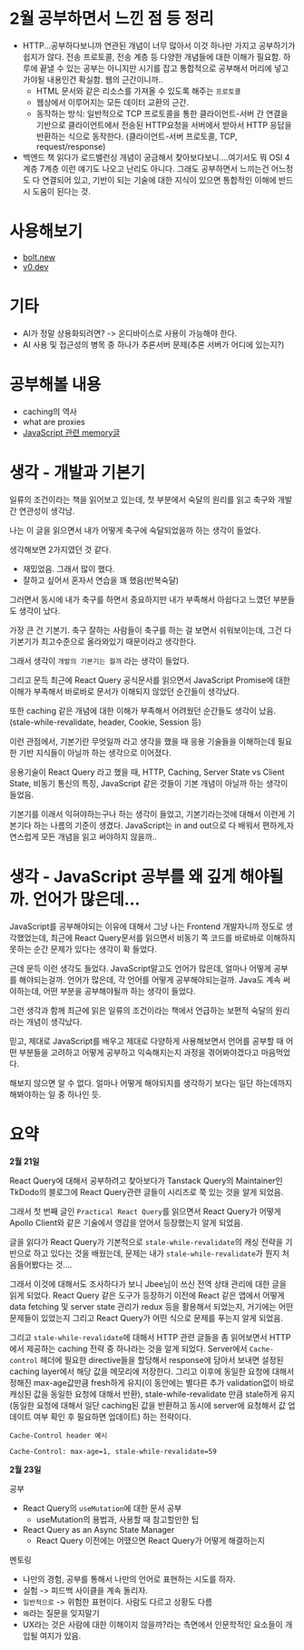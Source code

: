 # 2월 공부하면서 느낀 점 등 정리

- HTTP...공부하다보니까 연관된 개념이 너무 많아서 이것 하나만 가지고 공부하기가 쉽지가 않다. 전송 프로토콜, 전송 계층 등 다양한 개념들에 대한 이해가 필요함. 하루에 끝낼 수 있는 공부는 아니지만 시기를 잡고 통합적으로 공부해서 머리에 넣고 가야될 내용인건 확실함. 웹의 근간이니까..
  - HTML 문서와 같은 리소스를 가져올 수 있도록 해주는 `프로토콜`
  - 웹상에서 이루어지는 모든 데이터 교환의 근간.
  - 동작하는 방식: 일반적으로 TCP 프로토콜을 통한 클라이언트-서버 간 연결을 기반으로 클라이언트에서 전송된 HTTP요청을 서버에서 받아서 HTTP 응답을 반환하는 식으로 동작한다. (클라이언트-서버 프로토콜, TCP, request/response)
- 백엔드 책 읽다가 로드밸런싱 개념이 궁금해서 찾아보다보니....여기서도 뭐 OSI 4계층 7계층 이런 얘기도 나오고 난리도 아니다. 그래도 공부하면서 느끼는건 어느정도 다 연결되어 있고, 기반이 되는 기술에 대한 지식이 있으면 통합적인 이해에 반드시 도움이 된다는 것.

# 사용해보기

- [bolt.new](https://bolt.new/)
- [v0.dev](https://v0.dev/)

# 기타

- AI가 정말 상용화되려면? -> 온디바이스로 사용이 가능해야 한다.
- AI 사용 및 접근성의 병목 중 하나가 추론서버 문제(추론 서버가 어디에 있는지?)

# 공부해볼 내용

- caching의 역사
- what are proxies
- [JavaScript 관련 memory글](https://medium.com/sessionstack-blog/how-javascript-works-memory-management-how-to-handle-4-common-memory-leaks-3f28b94cfbec)

# 생각 - 개발과 기본기

일류의 조건이라는 책을 읽어보고 있는데, 첫 부분에서 숙달의 원리를 읽고 축구와 개발간 연관성이 생각남.

나는 이 글을 읽으면서 내가 어떻게 축구에 숙달되었을까 하는 생각이 들었다.

생각해보면 2가지였던 것 같다.

- 재밌었음. 그래서 많이 했다.
- 잘하고 싶어서 혼자서 연습을 꽤 했음(반복숙달)

그러면서 동시에 내가 축구를 하면서 중요하지만 내가 부족해서 아쉽다고 느꼈던 부분들도 생각이 났다.

가장 큰 건 기본기. 축구 잘하는 사람들이 축구를 하는 걸 보면서 쉬워보이는데, 그건 다 기본기가 최고수준으로 올라와있기 때문이라고 생각한다.

그래서 생각이 `개발의 기본기는 뭘까` 라는 생각이 들었다.

그리고 문득 최근에 React Query 공식문서를 읽으면서 JavaScript Promise에 대한 이해가 부족해서 바로바로 문서가 이해되지 않았던 순간들이 생각났다.

또한 caching 같은 개념에 대한 이해가 부족해서 어려웠던 순간들도 생각이 났음. (stale-while-revalidate, header, Cookie, Session 등)

이런 관점에서, 기본기란 무엇일까 라고 생각을 했을 때 응용 기술들을 이해하는데 필요한 기반 지식들이 아닐까 하는 생각으로 이어졌다.

응용기술이 React Query 라고 했을 때, HTTP, Caching, Server State vs Client State, 비동기 통신의 특징, JavaScript 같은 것들이 기본 개념이 아닐까 하는 생각이 들었음.

기본기를 이래서 익혀야하는구나 하는 생각이 들었고, 기본기라는것에 대해서 이런게 기본기다 하는 나름의 기준이 생겼다. JavaScript는 in and out으로 다 배워서 편하게,자연스럽게 모든 개념을 읽고 써야하지 않을까..

# 생각 - JavaScript 공부를 왜 깊게 해야될까. 언어가 많은데...

JavaScript를 공부해야되는 이유에 대해서 그냥 나는 Frontend 개발자니까 정도로 생각했었는데, 최근에 React Query문서를 읽으면서 비동기 쪽 코드를 바로바로 이해하지 못하는 순간 문제가 있다는 생각이 확 들었다.

근데 문득 이런 생각도 들었다. JavaScript말고도 언어가 많은데, 얼마나 어떻게 공부를 해야되는걸까. 언어가 많은데, 각 언어를 어떻게 공부해야되는걸까. Java도 계속 써야하는데, 어떤 부분을 공부해야될까 하는 생각이 들었다.

그런 생각과 함께 최근에 읽은 일류의 조건이라는 책에서 언급하는 보편적 숙달의 원리라는 개념이 생각났다.

믿고, 제대로 JavaScript를 배우고 제대로 다양하게 사용해보면서 언어를 공부할 때 어떤 부분들을 고려하고 어떻게 공부하고 익숙해지는지 과정을 겪어봐야겠다고 마음먹었다.

해보지 않으면 알 수 없다. 얼마나 어떻게 해야되지를 생각하기 보다는 일단 하는데까지 해봐야하는 일 중 하나인 듯.

# 요약

**2월 21일**

React Query에 대해서 공부하려고 찾아보다가 Tanstack Query의 Maintainer인 TkDodo의 블로그에 React Query관련 글들이 시리즈로 쭉 있는 것을 알게 되었음.

그래서 첫 번째 글인 `Practical React Query`를 읽으면서 React Query가 어떻게 Apollo Client와 같은 기술에서 영감을 얻어서 등장했는지 알게 되었음.

글을 읽다가 React Query가 기본적으로 `stale-while-revalidate`의 캐싱 전략을 기반으로 하고 있다는 것을 배웠는데, 문제는 내가 `stale-while-revalidate`가 뭔지 처음들어봤다는 것....

그래서 이것에 대해서도 조사하다가 보니 Jbee님이 쓰신 전역 상태 관리에 대한 글을 읽게 되었다. React Query 같은 도구가 등장하기 이전에 React 같은 앱에서 어떻게 data fetching 및 server state 관리가 redux 등을 활용해서 되었는지, 거기에는 어떤 문제들이 있었는지 그리고 React Query가 어떤 식으로 문제를 푸는지 알게 되었음.

그리고 `stale-while-revalidate`에 대해서 HTTP 관련 글들을 좀 읽어보면서 HTTP에서 제공하는 caching 전략 중 하나라는 것을 알게 되었다. Server에서 `Cache-control` 헤더에 필요한 directive들을 할당해서 response에 담아서 보내면 설정된 caching layer에서 해당 값을 메모리에 저장한다. 그리고 이후에 동일한 요청에 대해서 정해진 max-age값만큼 fresh하게 유지(이 동안에는 별다른 추가 validation없이 바로 캐싱된 값을 동일한 요청에 대해서 반환), stale-while-revalidate 만큼 stale하게 유지(동일한 요청에 대해서 일단 caching된 값을 반환하고 동시에 server에 요청해서 값 업데이트 여부 확인 후 필요하면 업데이트) 하는 전략이다.

`Cache-Control header 예시`

```
Cache-Control: max-age=1, stale-while-revalidate=59
```

**2월 23일**

공부

- React Query의 `useMutation`에 대한 문서 공부
  - useMutation의 용법과, 사용할 때 참고할만한 팁
- React Query as an Async State Manager
  - React Query 이전에는 어땠으면 React Query가 어떻게 해결하는지

멘토링

- 나만의 경험, 공부를 통해서 나만의 언어로 표현하는 시도를 하자.
- 실험 -> 피드백 사이클을 계속 돌리자.
- `일반적으로` -> 위험한 표현이다. 사람도 다르고 상황도 다름
- `왜`라는 질문을 잊지말기
- UX라는 것은 사람에 대한 이해이지 않을까?라는 측면에서 인문학적인 요소들이 개입될 여지가 있음.
